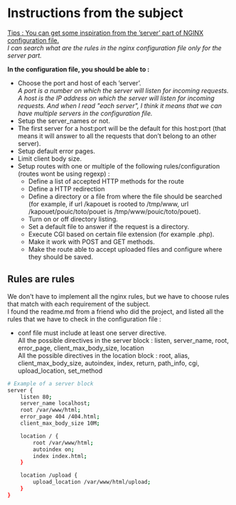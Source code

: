 # Instructions from the subject
<ins>Tips : You can get some inspiration from the ’server’ part of NGINX configuration file.</ins>\
_I can search what are the rules in the nginx configuration file only for the server part._

**In the configuration file, you should be able to :**
- Choose the port and host of each ’server’.\
_A port is a number on which the server will listen for incoming requests. A host is the IP address on which the server will listen for incoming requests. And when I read "each server", I think it means that we can have multiple servers in the configuration file._
- Setup the server_names or not.
- The first server for a host:port will be the default for this host:port (that means it will answer to all the requests that don’t belong to an other server).
- Setup default error pages.
- Limit client body size.
- Setup routes with one or multiple of the following rules/configuration (routes wont be using regexp) :
	- Define a list of accepted HTTP methods for the route
	- Define a HTTP redirection
	- Define a directory or a file from where the file should be searched (for example, if url /kapouet is rooted to /tmp/www, url /kapouet/pouic/toto/pouet is /tmp/www/pouic/toto/pouet).
	- Turn on or off directory listing.
	- Set a default file to answer if the request is a directory.
	- Execute CGI based on certain file extension (for example .php).
	- Make it work with POST and GET methods.
	- Make the route able to accept uploaded files and configure where they should be saved.

## Rules are rules

We don't have to implement all the nginx rules, but we have to choose rules that match with each requirement of the subject.\
I found the readme.md from a friend who did the project, and listed all the rules that we have to check in the configuration file :
- conf file must include at least one server directive.\
All the possible directives in the server block : listen, server_name, root, error_page, client_max_body_size, location\
All the possible directives in the location block : root, alias, client_max_body_size, autoindex, index, return, path_info, cgi, upload_location, set_method

```bash
# Example of a server block
server {
	listen 80;
	server_name localhost;
	root /var/www/html;
	error_page 404 /404.html;
	client_max_body_size 10M;

	location / {
		root /var/www/html;
		autoindex on;
		index index.html;
	}

	location /upload {
		upload_location /var/www/html/upload;
	}
}
```